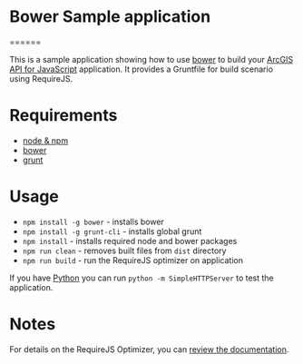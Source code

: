 # Bower Sample application
======

This is a sample application showing how to use [bower](http://bower.io/) to build your [ArcGIS API for JavaScript](https://developers.arcgis.com/javascript/3/) application.
It provides a Gruntfile for build scenario using RequireJS.

# Requirements
* [node & npm](https://nodejs.org/)
* [bower](http://bower.io/)
* [grunt](http://gruntjs.com/)

# Usage
* `npm install -g bower` - installs bower
* `npm install -g grunt-cli` - installs global grunt
* `npm install` - installs required node and bower packages
* `npm run clean` - removes built files from `dist` directory
* `npm run build` - run the RequireJS optimizer on application

If you have [Python](https://www.python.org/) you can run `python -m SimpleHTTPServer` to test the application.

# Notes
For details on the RequireJS Optimizer, you can [review the documentation](http://requirejs.org/docs/optimization.html).
